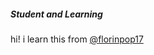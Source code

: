 <h5>Student and Learning</h5>
hi! i learn this from <a href="https://github.com/florinpop17">@florinpop17</a>